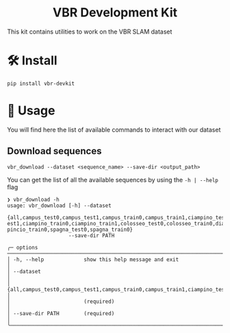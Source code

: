 <div align="center">
    <h1>VBR Development Kit</h1>    

</div>
This kit contains utilities to work on the VBR SLAM dataset

# :hammer_and_wrench: Install

```shell
pip install vbr-devkit
```

# :rocket: Usage
You will find here the list of available commands to interact with our dataset

## Download sequences

```shell
vbr_download --dataset <sequence_name> --save-dir <output_path>
```

You can get the list of all the available sequences by using the `-h | --help` flag

```shell
❯ vbr_download -h
usage: vbr_download [-h] --dataset
                    {all,campus_test0,campus_test1,campus_train0,campus_train1,ciampino_test0,ciampino_t
est1,ciampino_train0,ciampino_train1,colosseo_test0,colosseo_train0,diag_test0,diag_train0,pincio_test0,
pincio_train0,spagna_test0,spagna_train0}
                    --save-dir PATH

╭─ options ────────────────────────────────────────────────────────────────────────────────────────────╮
│ -h, --help             show this help message and exit                                               │
│ --dataset                                                                                            │
│ {all,campus_test0,campus_test1,campus_train0,campus_train1,ciampino_test0,ciampino_test1,ciampino_t… │
│                        (required)                                                                    │
│ --save-dir PATH        (required)                                                                    │
╰──────────────────────────────────────────────────────────────────────────────────────────────────────╯
```


